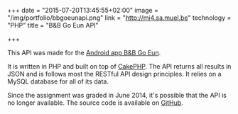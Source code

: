 +++
date = "2015-07-20T13:45:55+02:00"
image = "/img/portfolio/bbgoeunapi.png"
link = "http://mi4.sa.muel.be"
technology = "PHP"
title = "B&B Go Eun API"

+++

This API was made for the [Android app B&B Go Eun](/portfolio/bb-go-eun/).

It is written in PHP and built on top of [CakePHP](http://cakephp.org/). The API returns all results in JSON and is follows most the RESTful API design principles. It relies on a MySQL database for all of its data.

Since the assignment was graded in June 2014, it's possible that the API is no longer available. The source code is available on [GitHub](https://github.com/SamuelDebruyn/MI4API).